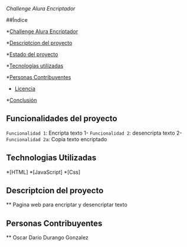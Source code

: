 <em> Challenge Alura Encriptador </em>

##Índice

\*[Challenge Alura Encriptador](#Título-e-imagen-de-portada)

\*[Descriptcion del proyecto](#descripción-del-proyecto)

\*[Estado del proyecto](#Estado-del-proyecto)

\*[Tecnologías utilizadas](#tecnologías-utilizadas)

\*[Personas Contribuyentes](#personas-contribuyentes)

- [Licencia](#licencia)

\*[Conclusión](#conclusión)

## Funcionalidades del proyecto

`Funcionalidad 1`: Encripta texto 1- `Funcionalidad 2`: desencripta texto 2- `Funcionalidad 2a`: Copia texto encriptado

## Technologias Utilizadas

\*[HTML] \*[JavaScript] \*[Css]

## Descriptcion del proyecto

\*\* Pagina web para encriptar y desencriptar texto

## Personas Contribuyentes

\*\* Oscar Dario Durango Gonzalez
